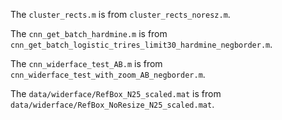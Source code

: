 The `cluster_rects.m` is from `cluster_rects_noresz.m`.

The `cnn_get_batch_hardmine.m` is from `cnn_get_batch_logistic_trires_limit30_hardmine_negborder.m`.

The `cnn_widerface_test_AB.m` is from `cnn_widerface_test_with_zoom_AB_negborder.m`.

The `data/widerface/RefBox_N25_scaled.mat` is from `data/widerface/RefBox_NoResize_N25_scaled.mat`. 


